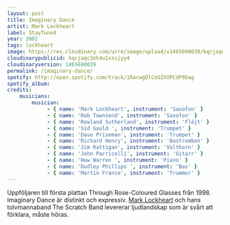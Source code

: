 ```yaml
---
layout: post
title: Imaginary Dance
artist: Mark Lockheart
label: StayTuned
year: 2002
tags: lockheart
image: https://res.cloudinary.com/urre/image/upload/v1465690039/kqcjaqc3oh4u1xssjyy4.jpg
cloudinarypublicid: kqcjaqc3oh4u1xssjyy4
cloudinaryversion: 1465690039
permalink: /imaginary-dance/
spotify: http://open.spotify.com/track/1RacwgDlCoSZXVPCdP9Dag
spotify_album: 
credits:
    musicians:
        musician:
             - { name: 'Mark Lockheart', instrument: 'Saxofon' }
             - { name: 'Rob Townsend', instrument: 'Saxofon' }
             - { name: 'Rowland Sutherland', instrument: 'Flöjt' }
             - { name: 'Sid Gauld ', instrument: 'Trumpet' }
             - { name: 'Dave Priseman', instrument: 'Trumpet' }
             - { name: 'Richard Henry', instrument: 'Bastrombon' }
             - { name: 'Jim Rattigan', instrument: 'Valthorn' }
             - { name: 'John Parricelli', instrument: 'Gitarr' }
             - { name: 'Huw Warren ', instrument: 'Piano' }
             - { name: 'Dudley Phillips ', instrument: 'Bas' }
             - { name: 'Martin France', instrument: 'Trummor' }
---
```


Uppföljaren till första plattan Through Rose-Coloured Glasses från 1998. Imaginary Dance är distinkt och expressiv. <a href="http://en.wikipedia.org/wiki/Mark_Lockheart">Mark Lockheart</a> och hans tolvmannaband The Scratch Band levererar ljudlandskap som är svårt att förklara, måste höras.